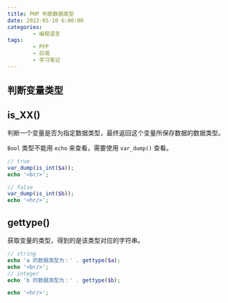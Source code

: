 ```yaml
---
title: PHP 判断数据类型
date: 2022-05-10 6:00:00
categories:
        - 编程语言
tags:
        - PFP
        - 后端
        - 学习笔记
---
```


## 判断变量类型

## is_XX()

判断一个变量是否为指定数据类型，最终返回这个变量所保存数据的数据类型。

`Bool` 类型不能用 `echo` 来查看，需要使用 `var_dump()` 查看。

```php
// true
var_dump(is_int($a));
echo '<br/>';

// false
var_dump(is_int($b));
echo '<hr/>';

```

## gettype()

获取变量的类型，得到的是该类型对应的字符串。

```php
// string
echo 'a 的数据类型为：' . gettype($a);
echo '<br/>';
// integer
echo 'b 的数据类型为：' . gettype($b);

echo '<hr/>';
```
